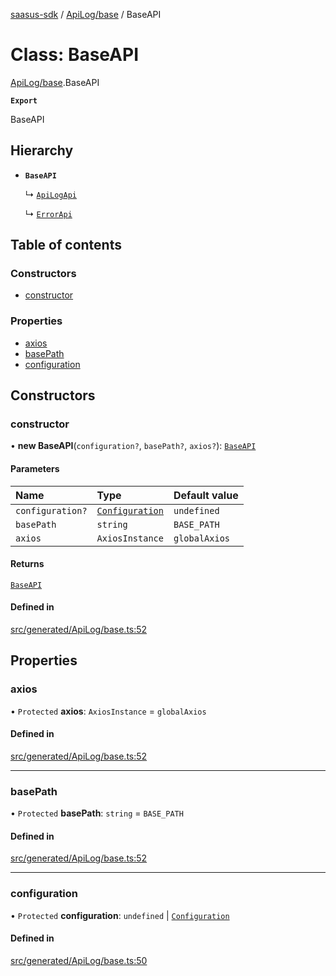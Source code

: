 [saasus-sdk](../README.md) / [ApiLog/base](../modules/ApiLog_base.md) / BaseAPI

# Class: BaseAPI

[ApiLog/base](../modules/ApiLog_base.md).BaseAPI

**`Export`**

BaseAPI

## Hierarchy

- **`BaseAPI`**

  ↳ [`ApiLogApi`](ApiLog_api.ApiLogApi.md)

  ↳ [`ErrorApi`](ApiLog_api.ErrorApi.md)

## Table of contents

### Constructors

- [constructor](ApiLog_base.BaseAPI.md#constructor)

### Properties

- [axios](ApiLog_base.BaseAPI.md#axios)
- [basePath](ApiLog_base.BaseAPI.md#basepath)
- [configuration](ApiLog_base.BaseAPI.md#configuration)

## Constructors

### constructor

• **new BaseAPI**(`configuration?`, `basePath?`, `axios?`): [`BaseAPI`](ApiLog_base.BaseAPI.md)

#### Parameters

| Name | Type | Default value |
| :------ | :------ | :------ |
| `configuration?` | [`Configuration`](ApiLog_configuration.Configuration.md) | `undefined` |
| `basePath` | `string` | `BASE_PATH` |
| `axios` | `AxiosInstance` | `globalAxios` |

#### Returns

[`BaseAPI`](ApiLog_base.BaseAPI.md)

#### Defined in

[src/generated/ApiLog/base.ts:52](https://github.com/saasus-platform/saasus-sdk-javascript/blob/c67ac22/src/generated/ApiLog/base.ts#L52)

## Properties

### axios

• `Protected` **axios**: `AxiosInstance` = `globalAxios`

#### Defined in

[src/generated/ApiLog/base.ts:52](https://github.com/saasus-platform/saasus-sdk-javascript/blob/c67ac22/src/generated/ApiLog/base.ts#L52)

___

### basePath

• `Protected` **basePath**: `string` = `BASE_PATH`

#### Defined in

[src/generated/ApiLog/base.ts:52](https://github.com/saasus-platform/saasus-sdk-javascript/blob/c67ac22/src/generated/ApiLog/base.ts#L52)

___

### configuration

• `Protected` **configuration**: `undefined` \| [`Configuration`](ApiLog_configuration.Configuration.md)

#### Defined in

[src/generated/ApiLog/base.ts:50](https://github.com/saasus-platform/saasus-sdk-javascript/blob/c67ac22/src/generated/ApiLog/base.ts#L50)
